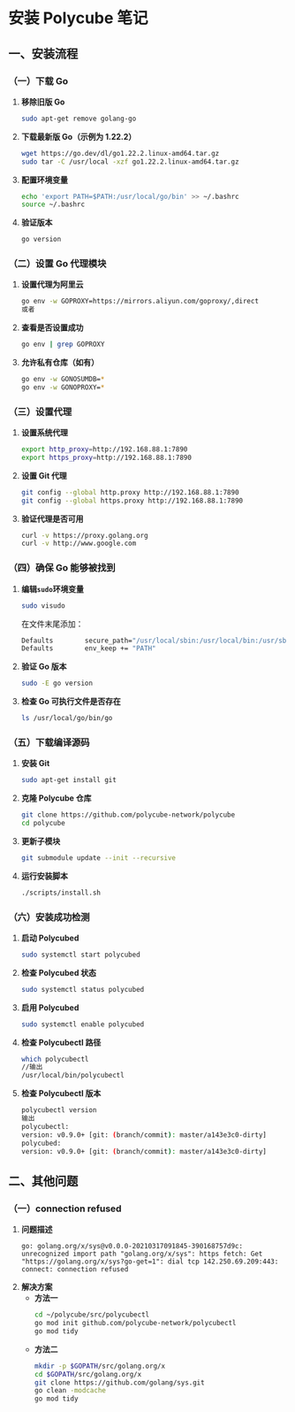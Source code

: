 # 安装 Polycube 笔记

## 一、安装流程

### （一）下载 Go
1. **移除旧版 Go**
   ```bash
   sudo apt-get remove golang-go
   ```
2. **下载最新版 Go（示例为 1.22.2）**
   ```bash
   wget https://go.dev/dl/go1.22.2.linux-amd64.tar.gz
   sudo tar -C /usr/local -xzf go1.22.2.linux-amd64.tar.gz
   ```
3. **配置环境变量**
   ```bash
   echo 'export PATH=$PATH:/usr/local/go/bin' >> ~/.bashrc
   source ~/.bashrc
   ```
4. **验证版本**
   ```bash
   go version
   ```

### （二）设置 Go 代理模块
1. **设置代理为阿里云**
   ```bash
   go env -w GOPROXY=https://mirrors.aliyun.com/goproxy/,direct
   或者
   
   ```
2. **查看是否设置成功**
   ```bash
   go env | grep GOPROXY
   ```
3. **允许私有仓库（如有）**
   ```bash
   go env -w GONOSUMDB=*
   go env -w GONOPROXY=*
   ```

### （三）设置代理
1. **设置系统代理**
   ```bash
   export http_proxy=http://192.168.88.1:7890
   export https_proxy=http://192.168.88.1:7890
   ```
2. **设置 Git 代理**
   ```bash
   git config --global http.proxy http://192.168.88.1:7890
   git config --global https.proxy http://192.168.88.1:7890
   ```
3. **验证代理是否可用**
   ```bash
   curl -v https://proxy.golang.org
   curl -v http://www.google.com
   ```

### （四）确保 Go 能够被找到
1. **编辑`sudo`环境变量**
   ```bash
   sudo visudo
   ```
   在文件末尾添加：
   ```bash
   Defaults        secure_path="/usr/local/sbin:/usr/local/bin:/usr/sbin:/usr/bin:/sbin:/bin:/snap/bin:/usr/local/go/bin"
   Defaults        env_keep += "PATH"
   ```
2. **验证 Go 版本**
   ```bash
   sudo -E go version
   ```
3. **检查 Go 可执行文件是否存在**
   ```bash
   ls /usr/local/go/bin/go
   ```

### （五）下载编译源码
1. **安装 Git**
   ```bash
   sudo apt-get install git
   ```
2. **克隆 Polycube 仓库**
   ```bash
   git clone https://github.com/polycube-network/polycube
   cd polycube
   ```
3. **更新子模块**
   ```bash
   git submodule update --init --recursive
   ```
4. **运行安装脚本**
   ```bash
   ./scripts/install.sh
   ```

### （六）安装成功检测
1. **启动 Polycubed**
   ```bash
   sudo systemctl start polycubed
   ```
2. **检查 Polycubed 状态**
   ```bash
   sudo systemctl status polycubed
   ```
3. **启用 Polycubed**
   ```bash
   sudo systemctl enable polycubed
   ```
4. **检查 Polycubectl 路径**
   ```bash
   which polycubectl
   //输出
   /usr/local/bin/polycubectl
   ```
5. **检查 Polycubectl 版本**
   ```bash
   polycubectl version
   输出
   polycubectl:
   version: v0.9.0+ [git: (branch/commit): master/a143e3c0-dirty]
   polycubed:
   version: v0.9.0+ [git: (branch/commit): master/a143e3c0-dirty]
   
   ```

## 二、其他问题

### （一）connection refused
1. **问题描述**
   ```
   go: golang.org/x/sys@v0.0.0-20210317091845-390168757d9c: unrecognized import path "golang.org/x/sys": https fetch: Get "https://golang.org/x/sys?go-get=1": dial tcp 142.250.69.209:443: connect: connection refused
   ```
2. **解决方案**
   - **方法一**
     ```bash
     cd ~/polycube/src/polycubectl
     go mod init github.com/polycube-network/polycubectl
     go mod tidy
     ```
   - **方法二**
     ```bash
     mkdir -p $GOPATH/src/golang.org/x
     cd $GOPATH/src/golang.org/x
     git clone https://github.com/golang/sys.git
     go clean -modcache
     go mod tidy
     ```
